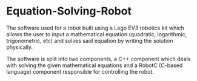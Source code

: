 # Equation-Solving-Robot

The software used for a robot built using a Lego EV3 robotics kit which allows the user to input a mathematical equation (quadratic, logarithmic, trigonometric, etc) and solves said equation by writing the solution physically.

The software is split into two components, a C++ component which deals with solving the given mathematical equations and a RobotC (C-based language) component responsible for controlling the robot.
